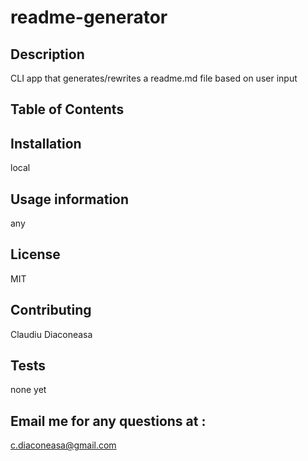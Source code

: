 
# readme-generator
## Description
CLI app that generates/rewrites a readme.md file based on user input

## Table of Contents

## Installation
local

## Usage information
any

## License
MIT

## Contributing
Claudiu Diaconeasa

## Tests
none yet

## Email me for any questions at :
c.diaconeasa@gmail.com
